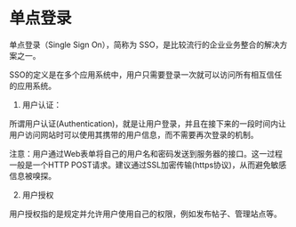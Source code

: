 # 单点登录

单点登录（Single Sign On），简称为 SSO，是比较流行的企业业务整合的解决方案之一。

SSO的定义是在多个应用系统中，用户只需要登录一次就可以访问所有相互信任的应用系统。

1. 用户认证：

所谓用户认证(Authentication)，就是让用户登录，并且在接下来的一段时间内让用户访问网站时可以使用其携带的用户信息，而不需要再次登录的机制。

注意：用户通过Web表单将自己的用户名和密码发送到服务器的接口。这一过程一般是一个HTTP POST请求。建议通过SSL加密传输(https协议)，从而避免敏感信息被嗅探。

2. 用户授权

用户授权指的是规定并允许用户使用自己的权限，例如发布帖子、管理站点等。
